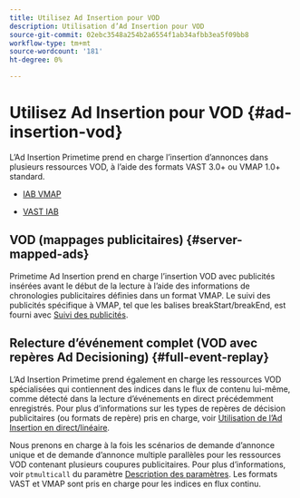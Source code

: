 ```yaml
---
title: Utilisez Ad Insertion pour VOD
description: Utilisation d’Ad Insertion pour VOD
source-git-commit: 02ebc3548a254b2a6554f1ab34afbb3ea5f09bb8
workflow-type: tm+mt
source-wordcount: '181'
ht-degree: 0%

---
```


# Utilisez Ad Insertion pour VOD {#ad-insertion-vod}

L’Ad Insertion Primetime prend en charge l’insertion d’annonces dans plusieurs ressources VOD, à l’aide des formats VAST 3.0+ ou VMAP 1.0+ standard.

* [IAB VMAP](https://www.iab.com/wp-content/uploads/2015/06/VMAPv1_0.pdf)

* [VAST IAB](https://www.iab.com/wp-content/uploads/2015/06/VASTv3_0.pdf)

## VOD (mappages publicitaires) {#server-mapped-ads}

Primetime Ad Insertion prend en charge l’insertion VOD avec publicités insérées avant le début de la lecture à l’aide des informations de chronologies publicitaires définies dans un format VMAP.  Le suivi des publicités spécifique à VMAP, tel que les balises breakStart/breakEnd, est fourni avec [Suivi des publicités](set-up-ad-tracking.md).

## Relecture d’événement complet (VOD avec repères Ad Decisioning) {#full-event-replay}

L’Ad Insertion Primetime prend également en charge les ressources VOD spécialisées qui contiennent des indices dans le flux de contenu lui-même, comme détecté dans la lecture d’événements en direct précédemment enregistrés. Pour plus d’informations sur les types de repères de décision publicitaires (ou formats de repère) pris en charge, voir [Utilisation de l’Ad Insertion en direct/linéaire](ad-insertion-live-linear-stream.md).

Nous prenons en charge à la fois les scénarios de demande d’annonce unique et de demande d’annonce multiple parallèles pour les ressources VOD contenant plusieurs coupures publicitaires. Pour plus d’informations, voir `ptmulticall` du paramètre [Description des paramètres](/help/primetime-ad-insertion/technical-reference/bootstrap-api.md). Les formats VAST et VMAP sont pris en charge pour les indices en flux continu.
